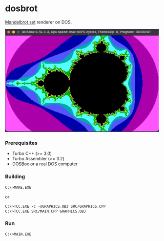 # dosbrot
[Mandelbrot set](https://en.wikipedia.org/wiki/Mandelbrot_set) renderer on DOS.

![mandelbrot](ASSETS/mandelbrot.png)

### Prerequisites
+ Turbo C++ (>= 3.0)
+ Turbo Assembler (>= 3.2)
+ DOSBox or a real DOS computer

### Building
```bash
C:\>MAKE.EXE
```
or
```
C:\>TCC.EXE -c -oGRAPHICS.OBJ SRC/GRAPHICS.CPP
C:\>TCC.EXE SRC/MAIN.CPP GRAPHICS.OBJ
```

### Run
```bash
C:\>MAIN.EXE
```
